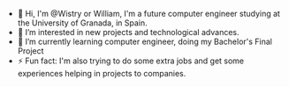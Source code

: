 - 👋 Hi, I'm @Wistry or William, I'm a future computer engineer studying at the University of Granada, in Spain.
- 👀 I’m interested in new projects and technological advances.
- 🌱 I’m currently learning computer engineer, doing my Bachelor's Final Project
- ⚡ Fun fact: I'm also trying to do some extra jobs and get some experiences helping in projects to companies.

<!---
Wistry/Wistry is a ✨ special ✨ repository because its `README.md` (this file) appears on your GitHub profile.
You can click the Preview link to take a look at your changes.
--->

